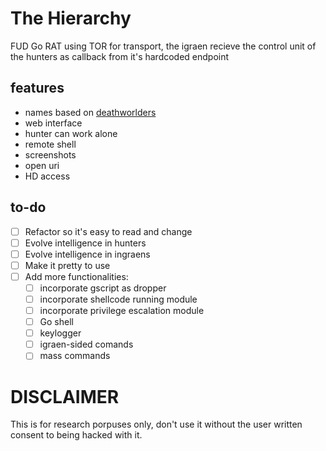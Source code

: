 # The Hierarchy
FUD Go RAT using TOR for transport, the igraen recieve the control unit of the hunters as callback from it's hardcoded endpoint

## features
 - names based on [deathworlders](https://deathworlders.com)
 - web interface
 - hunter can work alone
 - remote shell
 - screenshots
 - open uri
 - HD access

## to-do
 - [ ] Refactor so it's easy to read and change
 - [ ] Evolve intelligence in hunters
 - [ ] Evolve intelligence in ingraens
 - [ ] Make it pretty to use
 - [ ] Add more functionalities:
   - [ ] incorporate gscript as dropper
   - [ ] incorporate shellcode running module
   - [ ] incorporate privilege escalation module
   - [ ] Go shell
   - [ ] keylogger
   - [ ] igraen-sided comands 
   - [ ] mass commands

# DISCLAIMER
This is for research porpuses only, don't use it without the user written consent to being hacked with it.
